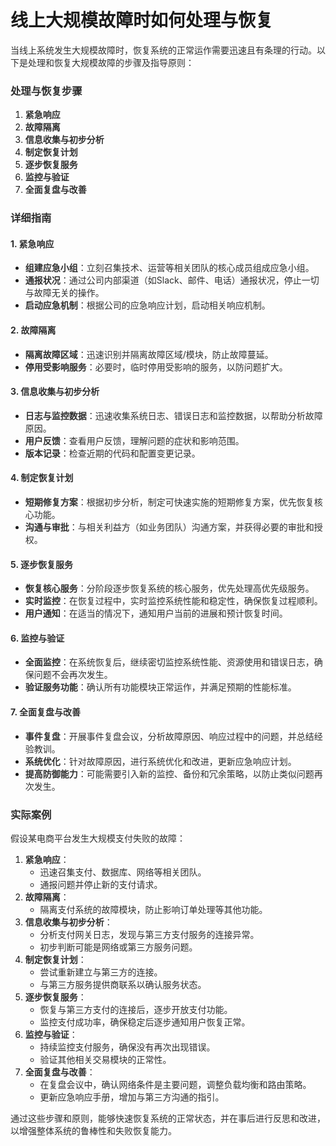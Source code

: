 # 线上大规模故障时如何处理与恢复

<font style="color:rgba(0, 0, 0, 0.82);">当线上系统发生大规模故障时，恢复系统的正常运作需要迅速且有条理的行动。以下是处理和恢复大规模故障的步骤及指导原则：</font>

### <font style="color:rgba(0, 0, 0, 0.82);">处理与恢复步骤</font>
1. **<font style="color:rgba(0, 0, 0, 0.82);">紧急响应</font>**
2. **<font style="color:rgba(0, 0, 0, 0.82);">故障隔离</font>**
3. **<font style="color:rgba(0, 0, 0, 0.82);">信息收集与初步分析</font>**
4. **<font style="color:rgba(0, 0, 0, 0.82);">制定恢复计划</font>**
5. **<font style="color:rgba(0, 0, 0, 0.82);">逐步恢复服务</font>**
6. **<font style="color:rgba(0, 0, 0, 0.82);">监控与验证</font>**
7. **<font style="color:rgba(0, 0, 0, 0.82);">全面复盘与改善</font>**

### <font style="color:rgba(0, 0, 0, 0.82);">详细指南</font>
#### <font style="color:rgba(0, 0, 0, 0.82);">1. 紧急响应</font>
+ **<font style="color:rgba(0, 0, 0, 0.82);">组建应急小组</font>**<font style="color:rgba(0, 0, 0, 0.82);">：立刻召集技术、运营等相关团队的核心成员组成应急小组。</font>
+ **<font style="color:rgba(0, 0, 0, 0.82);">通报状况</font>**<font style="color:rgba(0, 0, 0, 0.82);">：通过公司内部渠道（如Slack、邮件、电话）通报状况，停止一切与故障无关的操作。</font>
+ **<font style="color:rgba(0, 0, 0, 0.82);">启动应急机制</font>**<font style="color:rgba(0, 0, 0, 0.82);">：根据公司的应急响应计划，启动相关响应机制。</font>

#### <font style="color:rgba(0, 0, 0, 0.82);">2. 故障隔离</font>
+ **<font style="color:rgba(0, 0, 0, 0.82);">隔离故障区域</font>**<font style="color:rgba(0, 0, 0, 0.82);">：迅速识别并隔离故障区域/模块，防止故障蔓延。</font>
+ **<font style="color:rgba(0, 0, 0, 0.82);">停用受影响服务</font>**<font style="color:rgba(0, 0, 0, 0.82);">：必要时，临时停用受影响的服务，以防问题扩大。</font>

#### <font style="color:rgba(0, 0, 0, 0.82);">3. 信息收集与初步分析</font>
+ **<font style="color:rgba(0, 0, 0, 0.82);">日志与监控数据</font>**<font style="color:rgba(0, 0, 0, 0.82);">：迅速收集系统日志、错误日志和监控数据，以帮助分析故障原因。</font>
+ **<font style="color:rgba(0, 0, 0, 0.82);">用户反馈</font>**<font style="color:rgba(0, 0, 0, 0.82);">：查看用户反馈，理解问题的症状和影响范围。</font>
+ **<font style="color:rgba(0, 0, 0, 0.82);">版本记录</font>**<font style="color:rgba(0, 0, 0, 0.82);">：检查近期的代码和配置变更记录。</font>

#### <font style="color:rgba(0, 0, 0, 0.82);">4. 制定恢复计划</font>
+ **<font style="color:rgba(0, 0, 0, 0.82);">短期修复方案</font>**<font style="color:rgba(0, 0, 0, 0.82);">：根据初步分析，制定可快速实施的短期修复方案，优先恢复核心功能。</font>
+ **<font style="color:rgba(0, 0, 0, 0.82);">沟通与审批</font>**<font style="color:rgba(0, 0, 0, 0.82);">：与相关利益方（如业务团队）沟通方案，并获得必要的审批和授权。</font>

#### <font style="color:rgba(0, 0, 0, 0.82);">5. 逐步恢复服务</font>
+ **<font style="color:rgba(0, 0, 0, 0.82);">恢复核心服务</font>**<font style="color:rgba(0, 0, 0, 0.82);">：分阶段逐步恢复系统的核心服务，优先处理高优先级服务。</font>
+ **<font style="color:rgba(0, 0, 0, 0.82);">实时监控</font>**<font style="color:rgba(0, 0, 0, 0.82);">：在恢复过程中，实时监控系统性能和稳定性，确保恢复过程顺利。</font>
+ **<font style="color:rgba(0, 0, 0, 0.82);">用户通知</font>**<font style="color:rgba(0, 0, 0, 0.82);">：在适当的情况下，通知用户当前的进展和预计恢复时间。</font>

#### <font style="color:rgba(0, 0, 0, 0.82);">6. 监控与验证</font>
+ **<font style="color:rgba(0, 0, 0, 0.82);">全面监控</font>**<font style="color:rgba(0, 0, 0, 0.82);">：在系统恢复后，继续密切监控系统性能、资源使用和错误日志，确保问题不会再次发生。</font>
+ **<font style="color:rgba(0, 0, 0, 0.82);">验证服务功能</font>**<font style="color:rgba(0, 0, 0, 0.82);">：确认所有功能模块正常运作，并满足预期的性能标准。</font>

#### <font style="color:rgba(0, 0, 0, 0.82);">7. 全面复盘与改善</font>
+ **<font style="color:rgba(0, 0, 0, 0.82);">事件复盘</font>**<font style="color:rgba(0, 0, 0, 0.82);">：开展事件复盘会议，分析故障原因、响应过程中的问题，并总结经验教训。</font>
+ **<font style="color:rgba(0, 0, 0, 0.82);">系统优化</font>**<font style="color:rgba(0, 0, 0, 0.82);">：针对故障原因，进行系统优化和改进，更新应急响应计划。</font>
+ **<font style="color:rgba(0, 0, 0, 0.82);">提高防御能力</font>**<font style="color:rgba(0, 0, 0, 0.82);">：可能需要引入新的监控、备份和冗余策略，以防止类似问题再次发生。</font>

### <font style="color:rgba(0, 0, 0, 0.82);">实际案例</font>
<font style="color:rgba(0, 0, 0, 0.82);">假设某电商平台发生大规模支付失败的故障：</font>

1. **<font style="color:rgba(0, 0, 0, 0.82);">紧急响应</font>**<font style="color:rgba(0, 0, 0, 0.82);">：</font>
    - <font style="color:rgba(0, 0, 0, 0.82);">迅速召集支付、数据库、网络等相关团队。</font>
    - <font style="color:rgba(0, 0, 0, 0.82);">通报问题并停止新的支付请求。</font>
2. **<font style="color:rgba(0, 0, 0, 0.82);">故障隔离</font>**<font style="color:rgba(0, 0, 0, 0.82);">：</font>
    - <font style="color:rgba(0, 0, 0, 0.82);">隔离支付系统的故障模块，防止影响订单处理等其他功能。</font>
3. **<font style="color:rgba(0, 0, 0, 0.82);">信息收集与初步分析</font>**<font style="color:rgba(0, 0, 0, 0.82);">：</font>
    - <font style="color:rgba(0, 0, 0, 0.82);">分析支付网关日志，发现与第三方支付服务的连接异常。</font>
    - <font style="color:rgba(0, 0, 0, 0.82);">初步判断可能是网络或第三方服务问题。</font>
4. **<font style="color:rgba(0, 0, 0, 0.82);">制定恢复计划</font>**<font style="color:rgba(0, 0, 0, 0.82);">：</font>
    - <font style="color:rgba(0, 0, 0, 0.82);">尝试重新建立与第三方的连接。</font>
    - <font style="color:rgba(0, 0, 0, 0.82);">与第三方服务提供商联系以确认服务状态。</font>
5. **<font style="color:rgba(0, 0, 0, 0.82);">逐步恢复服务</font>**<font style="color:rgba(0, 0, 0, 0.82);">：</font>
    - <font style="color:rgba(0, 0, 0, 0.82);">恢复与第三方支付的连接后，逐步开放支付功能。</font>
    - <font style="color:rgba(0, 0, 0, 0.82);">监控支付成功率，确保稳定后逐步通知用户恢复正常。</font>
6. **<font style="color:rgba(0, 0, 0, 0.82);">监控与验证</font>**<font style="color:rgba(0, 0, 0, 0.82);">：</font>
    - <font style="color:rgba(0, 0, 0, 0.82);">持续监控支付服务，确保没有再次出现错误。</font>
    - <font style="color:rgba(0, 0, 0, 0.82);">验证其他相关交易模块的正常性。</font>
7. **<font style="color:rgba(0, 0, 0, 0.82);">全面复盘与改善</font>**<font style="color:rgba(0, 0, 0, 0.82);">：</font>
    - <font style="color:rgba(0, 0, 0, 0.82);">在复盘会议中，确认网络条件是主要问题，调整负载均衡和路由策略。</font>
    - <font style="color:rgba(0, 0, 0, 0.82);">更新应急响应手册，增加与第三方沟通的指引。</font>

<font style="color:rgba(0, 0, 0, 0.82);">通过这些步骤和原则，能够快速恢复系统的正常状态，并在事后进行反思和改进，以增强整体系统的鲁棒性和失败恢复能力。</font>


